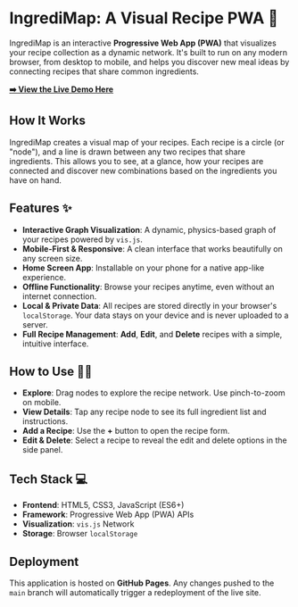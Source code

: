 # IngrediMap: A Visual Recipe PWA 🍲

IngrediMap is an interactive **Progressive Web App (PWA)** that visualizes your recipe collection as a dynamic network. It's built to run on any modern browser, from desktop to mobile, and helps you discover new meal ideas by connecting recipes that share common ingredients.

[**➡️ View the Live Demo Here**](https://alanreisenau.github.io/IngrediMap/)

## How It Works

IngrediMap creates a visual map of your recipes. Each recipe is a circle (or "node"), and a line is drawn between any two recipes that share ingredients. This allows you to see, at a glance, how your recipes are connected and discover new combinations based on the ingredients you have on hand.

## Features ✨

* **Interactive Graph Visualization**: A dynamic, physics-based graph of your recipes powered by `vis.js`.
* **Mobile-First & Responsive**: A clean interface that works beautifully on any screen size.
* **Home Screen App**: Installable on your phone for a native app-like experience.
* **Offline Functionality**: Browse your recipes anytime, even without an internet connection.
* **Local & Private Data**: All recipes are stored directly in your browser's `localStorage`. Your data stays on your device and is never uploaded to a server.
* **Full Recipe Management**: **Add**, **Edit**, and **Delete** recipes with a simple, intuitive interface.

## How to Use 🧑‍🍳

* **Explore**: Drag nodes to explore the recipe network. Use pinch-to-zoom on mobile.
* **View Details**: Tap any recipe node to see its full ingredient list and instructions.
* **Add a Recipe**: Use the **+** button to open the recipe form.
* **Edit & Delete**: Select a recipe to reveal the edit and delete options in the side panel.

## Tech Stack 💻

* **Frontend**: HTML5, CSS3, JavaScript (ES6+)
* **Framework**: Progressive Web App (PWA) APIs
* **Visualization**: `vis.js` Network
* **Storage**: Browser `localStorage`

## Deployment

This application is hosted on **GitHub Pages**. Any changes pushed to the `main` branch will automatically trigger a redeployment of the live site.
